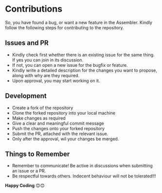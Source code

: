 # Contributions

So, you have found a bug, or want a new feature in the Assembler. Kindly follow the following steps for contributing to the repository.

## Issues and PR

- Kindly check first whether there is an existing issue for the same thing. If yes you can join in its discussion.
- If not, you can open a new issue for the bugfix or feature.
- Kindly write a detailed description for the changes you want to propose, along with why are they required.
- Upon approval, you may start working on it.

## Development

- Create a fork of the repository
- Clone the forked repository into your local machine
- Make changes as required
- Give a clear and meaningful commit message
- Push the changes onto your forked repository
- Submit the PR, attached with the relevant issue.
- Only after the approval, wil your changes be merged.

## Things to Remember

- Remember to communicate! Be active in discussions when submitting an issue or a PR.
- Be respectful towards others. Indecent behaviour will not be tolerated!!!

**Happy Coding** 😊😊
